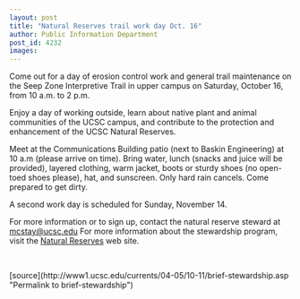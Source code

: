 ```yaml
---
layout: post
title: "Natural Reserves trail work day Oct. 16"
author: Public Information Department
post_id: 4232
images:
---
```


<a name="content" id="content"></a>
<p>
  Come out for a day of erosion control work and general trail maintenance on the Seep Zone Interpretive Trail in upper campus on Saturday, October 16, from 10 a.m. to 2 p.m.
</p>
<p>
  Enjoy a day of working outside, learn about native plant and animal communities of the UCSC campus, and contribute to the protection and enhancement of the UCSC Natural Reserves.
</p>
<p>
  Meet at the Communications Building patio (next to Baskin Engineering) at 10 a.m (please arrive on time). Bring water, lunch (snacks and juice will be provided), layered clothing, warm jacket, boots or sturdy shoes (no open-toed shoes please), hat, and sunscreen. Only hard rain cancels. Come prepared to get dirty.
</p>
<p>
  A second work day is scheduled for Sunday, November 14.
</p>
<p>
  For more information or to sign up, contact the natural reserve steward at <a href="mailto:mcstay@ucsc.edu">mcstay@ucsc.edu</a> For more information about the stewardship program, visit the <a href="http://ucreserve.ucsc.edu/ucsccnr/stewday.html">Natural Reserves</a> web site.
</p><br>
<form>

</form>
<p>

</p>
[source](http://www1.ucsc.edu/currents/04-05/10-11/brief-stewardship.asp "Permalink to brief-stewardship")
